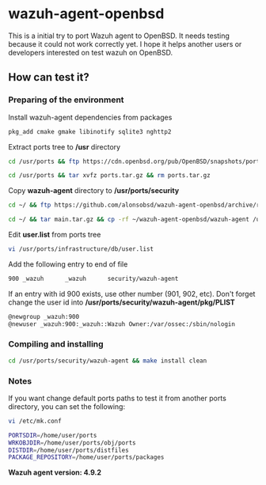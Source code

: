 # wazuh-agent-openbsd
This is a initial try to port Wazuh agent to OpenBSD. It needs testing because it could not work correctly yet. I hope it helps another users or developers interested on test wazuh on OpenBSD.

## How can test it?

### Preparing of the environment

Install wazuh-agent dependencies from packages
```sh
pkg_add cmake gmake libinotify sqlite3 nghttp2
```
Extract ports tree to **/usr** directory
```sh
cd /usr/ports && ftp https://cdn.openbsd.org/pub/OpenBSD/snapshots/ports.tar.gz
```
```sh
cd /usr/ports && tar xvfz ports.tar.gz && rm ports.tar.gz
```
Copy **wazuh-agent** directory to **/usr/ports/security**

```sh
cd ~/ && ftp https://github.com/alonsobsd/wazuh-agent-openbsd/archive/refs/heads/main.tar.gz
```
```sh
cd ~/ && tar main.tar.gz && cp -rf ~/wazuh-agent-openbsd/wazuh-agent /usr/ports/security/
```

Edit **user.list** from ports tree

```sh
vi /usr/ports/infrastructure/db/user.list
```
Add the following entry to end of file

```sh
900 _wazuh		_wazuh		security/wazuh-agent
```
If an entry with id 900 exists, use other number (901, 902, etc). Don't forget change the user id into **/usr/ports/security/wazuh-agent/pkg/PLIST**

```sh
@newgroup _wazuh:900
@newuser _wazuh:900:_wazuh::Wazuh Owner:/var/ossec:/sbin/nologin
```
### Compiling and installing

```sh
cd /usr/ports/security/wazuh-agent && make install clean
```
### Notes

If you want change default ports paths to test it from another ports directory, you can set the following:

```sh
vi /etc/mk.conf
```
```sh
PORTSDIR=/home/user/ports
WRKOBJDIR=/home/user/ports/obj/ports
DISTDIR=/home/user/ports/distfiles
PACKAGE_REPOSITORY=/home/user/ports/packages
```
**Wazuh agent version: 4.9.2**
